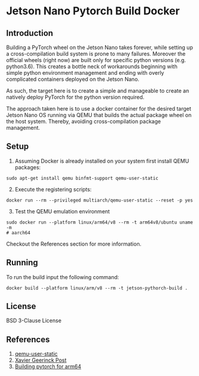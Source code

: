 # Jetson Nano Pytorch Build Docker

## Introduction

Building a PyTorch wheel on the Jetson Nano takes forever, while setting up a cross-compilation build system is prone to many failures. Moreover the official wheels (right now) are built only for specific python versions (e.g. python3.6). This creates a bottle neck of workarounds beginning with simple python environment management and ending with overly complicated containers deployed on the Jetson Nano.

As such, the target here is to create a simple and manageable to create an natively deploy PyTorch for the python version required.

The approach taken here is to use a docker container for the desired target Jetson Nano OS running via QEMU that builds the actual package wheel on the host system. Thereby, avoiding cross-compilation package management.

## Setup

1. Assuming Docker is already installed on your system first install QEMU packages:

  ```
  sudo apt-get install qemu binfmt-support qemu-user-static
  ```
2. Execute the registering scripts:
  ```
  docker run --rm --privileged multiarch/qemu-user-static --reset -p yes
  ```
3. Test the QEMU emulation environment

  ```
  sudo docker run --platform linux/arm64/v8 --rm -t arm64v8/ubuntu uname -m
  # aarch64
  ```

Checkout the References section for more information.

## Running

To run the build input the following command:
  ```
  docker build --platform linux/arm/v8 --rm -t jetson-pythorch-build .
  ```

## License

BSD 3-Clause License

## References
1. [qemu-user-static](https://github.com/multiarch/qemu-user-static)
2. [Xavier Geerinck Post](https://xaviergeerinck.com/post/2021/11/25/infrastructure-nvidia-ai-nvidia-building-pytorch)
3. [Building pytorch for arm64](https://github.com/soerensen3/buildx-pytorch-jetson)
